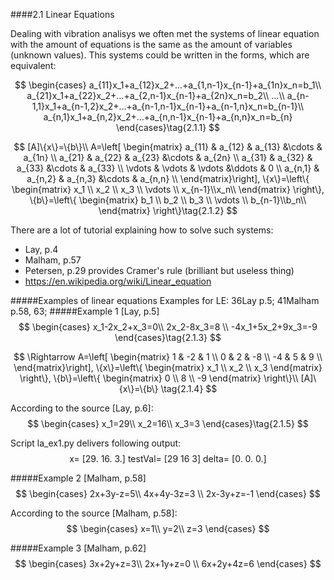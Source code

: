 
####2.1 Linear Equations

Dealing with vibration analisys we often met the systems of linear equation with the amount of equations is the same as the amount of variables (unknown values). This systems could be written in the forms, which are equivalent:

$$
\begin{cases}
a_{11}x_1+a_{12}x_2+...+a_{1,n-1}x_{n-1}+a_{1n}x_n=b_1\\
a_{21}x_1+a_{22}x_2+...+a_{2,n-1}x_{n-1}+a_{2n}x_n=b_2\\
...\\
a_{n-1,1}x_1+a_{n-1,2}x_2+...+a_{n-1,n-1}x_{n-1}+a_{n-1,n}x_n=b_{n-1}\\
a_{n,1}x_1+a_{n,2}x_2+...+a_{n,n-1}x_{n-1}+a_{n,n}x_n=b_{n}
\end{cases}\tag{2.1.1}
$$

$$
[A]\{x\}=\{b\}\\
A=\left[
    \begin{matrix}
    a_{11} & a_{12} & a_{13} &\cdots & a_{1n} \\
    a_{21} & a_{22} & a_{23} &\cdots & a_{2n} \\
    a_{31} & a_{32} & a_{33} &\cdots & a_{33} \\
    \vdots & \vdots & \vdots &\ddots & 0 \\
    a_{n,1} & a_{n,2} & a_{n,3} &\cdots & a_{n,n} \\
    \end{matrix}\right],
    \{x\}=\left\{
    \begin{matrix} x_1 \\ x_2 \\ x_3 \\ \vdots \\ x_{n-1}\\x_n\\ \end{matrix}
    \right\},
    \{b\}=\left\{
    \begin{matrix} b_1 \\ b_2 \\ b_3 \\ \vdots \\ b_{n-1}\\b_n\\ \end{matrix}
    \right\}\tag{2.1.2}
$$

There are a lot of tutorial explaining how to solve such systems:
* Lay, p.4
* Malham, p.57
* Petersen, p.29 provides Cramer's rule (brilliant but useless thing)
* https://en.wikipedia.org/wiki/Linear_equation

#####Examples of linear equations
Examples for LE: 36Lay p.5; 41Malham p.58, 63;
#####Example 1 [Lay, p.5]
$$
\begin{cases}
x_1-2x_2+x_3=0\\
2x_2-8x_3=8 \\
-4x_1+5x_2+9x_3=-9
\end{cases}\tag{2.1.3}
$$

$$
\Rightarrow
A=\left[
    \begin{matrix}
    1 & -2 & 1 \\
    0 & 2 & -8 \\
    -4 & 5 & 9 \\
    \end{matrix}\right],
    \{x\}=\left\{
    \begin{matrix} x_1 \\ x_2 \\ x_3 \end{matrix}
    \right\},
    \{b\}=\left\{
    \begin{matrix} 0 \\ 8 \\ -9  \end{matrix}
    \right\}\\
    [A]\{x\}=\{b\}
    \tag{2.1.4}
$$

According to the source [Lay, p.6]:
$$
\begin{cases}
x_1=29\\
x_2=16\\
x_3=3
\end{cases}\tag{2.1.5}
$$

Script la_ex1.py delivers following output:
$$
\mathtt { \text{
x= [29. 16.  3.]  testVal= [29 16  3]
delta= [0. 0. 0.]
}}
$$

#####Example 2 [Malham, p.58]
$$
\begin{cases}
2x+3y-z=5\\
4x+4y-3z=3 \\
2x-3y+z=-1
\end{cases}
$$

According to the source [Malham, p.58]:
$$
\begin{cases}
x=1\\
y=2\\
z=3
\end{cases}
$$

#####Example 3 [Malham, p.62]
$$
\begin{cases}
3x+2y+z=3\\
2x+1y+z=0 \\
6x+2y+4z=6
\end{cases}
$$


